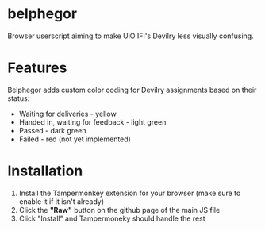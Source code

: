 # belphegor
Browser userscript aiming to make UiO IFI's Devilry less visually confusing.



# Features
Belphegor adds custom color coding for Devilry assignments based on their status:
- Waiting for deliveries - yellow
- Handed in, waiting for feedback - light green
- Passed - dark green
- Failed - red (not yet implemented)


# Installation

1. Install the Tampermonkey extension for your browser (make sure to enable it if it isn't already)
2. Click the **"Raw"** button on the github page of the main JS file
3. Click "Install" and Tampermoneky should handle the rest
